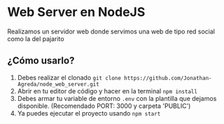 # Web Server en NodeJS

Realizamos un servidor web donde servimos una web de tipo red social como la del pajarito

## ¿Cómo usarlo?

1.  Debes realizar el clonado  `git clone https://github.com/Jonathan-Agreda/node_web_server.git`
2.  Abrir en tu editor de código y hacer en la terminal  `npm install`
3.  Debes armar tu variable de entorno  `.env`  con la plantilla que dejamos disponible. (Recomendado PORT: 3000 y carpeta 'PUBLIC')
4.  Ya puedes ejecutar el proyecto usando  `npm start`
